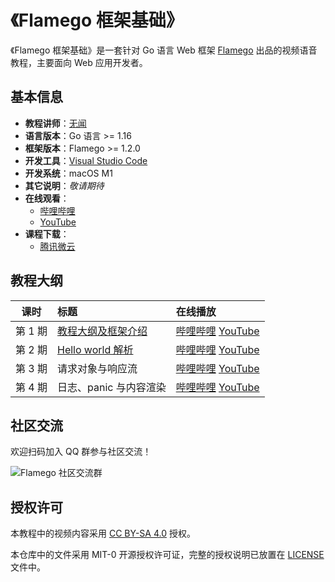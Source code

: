 # 《Flamego 框架基础》

《Flamego 框架基础》是一套针对 Go 语言 Web 框架 [Flamego](https://github.com/flamego/flamego) 出品的视频语音教程，主要面向 Web 应用开发者。

## 基本信息

- **教程讲师**：[无闻](https://github.com/unknwon)
- **语言版本**：Go 语言 >= 1.16
- **框架版本**：Flamego >= 1.2.0
- **开发工具**：[Visual Studio Code](https://code.visualstudio.com/)
- **开发系统**：macOS M1
- **其它说明**：_敬请期待_
- **在线观看**：
	- [哔哩哔哩](https://space.bilibili.com/2030700139/channel/collectiondetail?sid=394527)
	- [YouTube](https://www.youtube.com/playlist?list=PLDZk3eV9LVFVDhCx3yu2c3zFVc3MFJEtx)
- **课程下载**：
	- [腾讯微云](https://share.weiyun.com/1o525wKc)

## 教程大纲

| 课时 | 标题 | 在线播放 |
|:-----:|:--------|:-------|
|第 1 期|[教程大纲及框架介绍](lecture1)|[哔哩哔哩](https://www.bilibili.com/video/BV1S34y187AV) [YouTube](https://youtu.be/hr-uRnhDRB8)|
|第 2 期|[Hello world 解析](lecture2)|[哔哩哔哩](https://www.bilibili.com/video/BV1UY4y1b7gG) [YouTube](https://youtu.be/sV5LbbB21d0)|
|第 3 期|请求对象与响应流|[哔哩哔哩](https://www.bilibili.com/video/BV1gY411w72v) [YouTube](https://youtu.be/i7lsqva4P_A)|
|第 4 期|日志、panic 与内容渲染|[哔哩哔哩](https://www.bilibili.com/video/BV1su41167CG) [YouTube](https://youtu.be/S2ejIsw7mI8)|

## 社区交流

欢迎扫码加入 QQ 群参与社区交流！

![Flamego 社区交流群](https://user-images.githubusercontent.com/2946214/167411317-d53d51dd-4705-492a-a81d-ccabdaf01ad1.JPG)

## 授权许可

本教程中的视频内容采用 [CC BY-SA 4.0](https://creativecommons.org/licenses/by-sa/4.0/deed.zh) 授权。

本仓库中的文件采用 MIT-0 开源授权许可证，完整的授权说明已放置在 [LICENSE](https://github.com/unknwon/flamego-basics/blob/main/LICENSE) 文件中。
